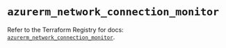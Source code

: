 # `azurerm_network_connection_monitor`

Refer to the Terraform Registry for docs: [`azurerm_network_connection_monitor`](https://registry.terraform.io/providers/hashicorp/azurerm/4.47.0/docs/resources/network_connection_monitor).
